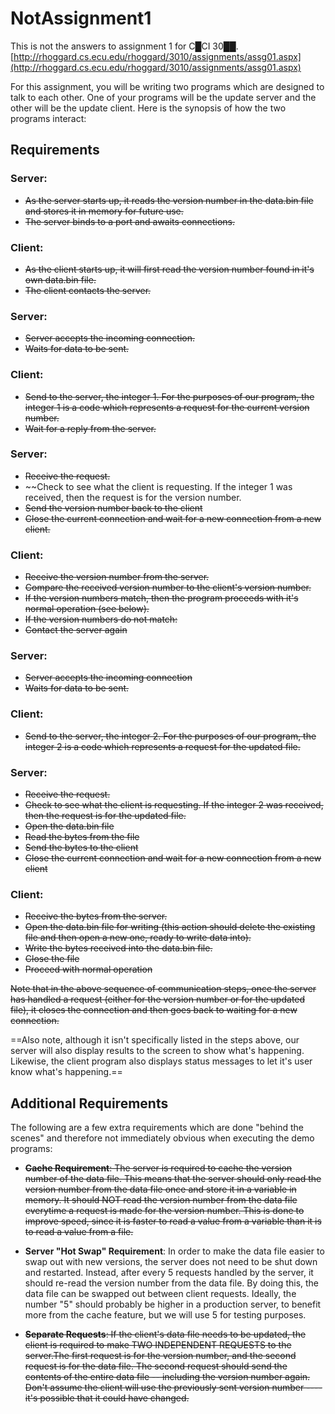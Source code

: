 # NotAssignment1
This is not the answers to assignment 1 for C█CI 30██.
[http://rhoggard.cs.ecu.edu/rhoggard/3010/assignments/assg01.aspx](http://rhoggard.cs.ecu.edu/rhoggard/3010/assignments/assg01.aspx)

For this assignment, you will be writing two programs which are designed to talk to each other. One of your programs will be the update server and the other will be the update client. Here is the synopsis of how the two programs interact:

## Requirements
### Server:
- ~~As the server starts up, it reads the version number in the data.bin file and stores it in memory for future use.~~
- ~~The server binds to a port and awaits connections.~~
### Client:
- ~~As the client starts up, it will first read the version number found in it's own data.bin file.~~
- ~~The client contacts the server.~~
### Server:
- ~~Server accepts the incoming connection.~~
- ~~Waits for data to be sent.~~
### Client:
- ~~Send to the server, the integer 1. For the purposes of our program, the integer 1 is a code which represents a request for the current version number.~~
- ~~Wait for a reply from the server.~~
### Server:

- ~~Receive the request.~~
- ~~Check to see what the client is requesting. If the integer 1 was received, then the request is for the version number.
- ~~Send the version number back to the client~~
- ~~Close the current connection and wait for a new connection from a new client.~~
### Client:

- ~~Receive the version number from the server.~~
- ~~Compare the received version number to the client's version number.~~
- ~~If the version numbers match, then the program proceeds with it's normal operation (see below).~~
- ~~If the version numbers do not match:~~
- ~~Contact the server again~~
### Server:

- ~~Server accepts the incoming connection~~
- ~~Waits for data to be sent.~~
### Client:

- ~~Send to the server, the integer 2. For the purposes of our program, the integer 2 is a code which represents a request for the updated file.~~
### Server:

- ~~Receive the request.~~
- ~~Check to see what the client is requesting. If the integer 2 was received, then the request is for the updated file.~~
- ~~Open the data.bin file~~
- ~~Read the bytes from the file~~
- ~~Send the bytes to the client~~
- ~~Close the current connection and wait for a new connection from a new client~~
### Client:

- ~~Receive the bytes from the server.~~
- ~~Open the data.bin file for writing (this action should delete the existing file and then open a new one, ready to write data into).~~
- ~~Write the bytes received into the data.bin file.~~
- ~~Close the file~~
- ~~Proceed with normal operation~~

~~Note that in the above sequence of communication steps, once the server has handled a request (either for the version number or for the updated file), it closes the connection and then goes back to waiting for a new connection.~~

==Also note, although it isn't specifically listed in the steps above, our server will also display results to the screen to show what's happening. Likewise, the client program also displays status messages to let it's user know what's happening.==

## Additional Requirements

The following are a few extra requirements which are done "behind the scenes" and therefore not immediately obvious when executing the demo programs:

-   ~~**Cache Requirement**: The server is required to cache the version number of the data file. This means that the server should only read the version number from the data file once and store it in a variable in memory. It should NOT read the version number from the data file everytime a request is made for the version number. This is done to improve speed, since it is faster to read a value from a variable than it is to read a value from a file.~~
    
-   **Server "Hot Swap" Requirement**: In order to make the data file easier to swap out with new versions, the server does not need to be shut down and restarted. Instead, after every 5 requests handled by the server, it should re-read the version number from the data file. By doing this, the data file can be swapped out between client requests. Ideally, the number "5" should probably be higher in a production server, to benefit more from the cache feature, but we will use 5 for testing purposes.
    
-   ~~**Separate Requests**: If the client's data file needs to be updated, the client is required to make TWO INDEPENDENT REQUESTS to the server.The first request is for the version number, and the second request is for the data file. The second request should send the contents of the entire data file -- including the version number again. Don't assume the client will use the previously sent version number ---- it's possible that it could have changed.~~
